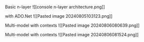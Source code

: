 Basic n-layer
![[console n-layer architecture.png]]

with ADO.Net
![[Pasted image 20240805103123.png]]


Multi-model with contexts
![[Pasted image 20240806080639.png]]

Multi-model with contexts
![[Pasted image 20240806081524.png]]